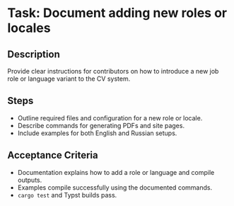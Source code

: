 # Task: Document adding new roles or locales

## Description
Provide clear instructions for contributors on how to introduce a new job role or language variant to the CV system.

## Steps
- Outline required files and configuration for a new role or locale.
- Describe commands for generating PDFs and site pages.
- Include examples for both English and Russian setups.

## Acceptance Criteria
- Documentation explains how to add a role or language and compile outputs.
- Examples compile successfully using the documented commands.
- `cargo test` and Typst builds pass.
